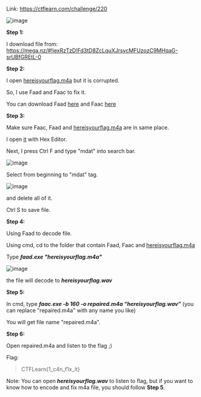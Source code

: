 Link: https://ctflearn.com/challenge/220


![image](https://user-images.githubusercontent.com/94149390/174475412-33f2c08e-60a2-411d-b828-a1741199f5f7.png)

**Step 1:** 

I download file from: https://mega.nz/#!jexRzTzD!Fd3tD8ZcLquXJrsycMFUzozC9MHqaG-srUBfGREtL-0

**Step 2:**

I open [hereisyourflag.m4a](https://github.com/kietbl/Research/blob/main/Music%20To%20My%20Ears/hereisyourflag.m4a) but it is corrupted.

So, I use Faad and Faac to fix it.

You can download Faad [here](https://rarewares.org/aac-decoders.php) and Faac [here](https://rarewares.org/aac-encoders.php)

**Step 3:**

Make sure Faac, Faad and [hereisyourflag.m4a](https://github.com/kietbl/Research/blob/main/Music%20To%20My%20Ears/hereisyourflag.m4a) are in same place.

I open [it](https://github.com/kietbl/Research/blob/main/Music%20To%20My%20Ears/hereisyourflag.m4a) with Hex Editor.

Next, I press Ctrl F and type "mdat" into search bar.

![image](https://user-images.githubusercontent.com/94149390/174476280-6f0a5e0e-2dab-42fa-9ce7-8a8449f85f9d.png)

Select from beginning to "mdat" tag.

![image](https://user-images.githubusercontent.com/94149390/174476556-308c4631-e516-41ee-a39c-1106a6380d82.png)

and delete all of it.

Ctrl S to save file.

**Step 4:**

Using Faad to decode file.

Using cmd, cd to the folder that contain Faad, Faac and [hereisyourflag.m4a](https://github.com/kietbl/Research/blob/main/Music%20To%20My%20Ears/hereisyourflag.m4a)

Type ***faad.exe "hereisyourflag.m4a"***

![image](https://user-images.githubusercontent.com/94149390/174476741-fa505095-7f65-4869-a282-71e0ae5caf79.png)

the file will decode to ***hereisyourflag.wav***

**Step 5:**

In cmd, type ***faac.exe -b 160 -o repaired.m4a “hereisyourflag.wav”*** (you can replace "repaired.m4a" with any name you like)

You will get file name "repaired.m4a".

**Step 6:**

Open repaired.m4a and listen to the flag ;)

Flag: 
>CTFLearn{1_c4n_f1x_it}

Note: You can open ***hereisyourflag.wav*** to listen to flag, but if you want to know how to encode and fix m4a file, you should follow **Step 5**. 

